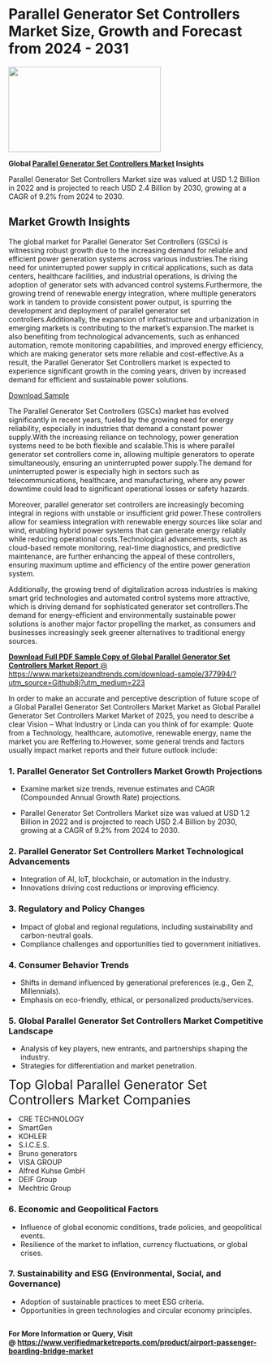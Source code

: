 <H1>Parallel Generator Set Controllers Market Size, Growth and Forecast from 2024 - 2031</H1><img class="aligncenter size-medium wp-image-584254" src="https://thirdeyenews.in/wp-content/uploads/2024/09/Global-Market-Research-300x168.jpeg" alt="" width="300" height="168" /><p><strong>Global&nbsp;<a href="https://www.marketsizeandtrends.com/download-sample/377994/?utm_source=Github8j?utm_medium=223">Parallel Generator Set Controllers Market</a> Insights</strong></p><p>Parallel Generator Set Controllers Market size was valued at USD 1.2 Billion in 2022 and is projected to reach USD 2.4 Billion by 2030, growing at a CAGR of 9.2% from 2024 to 2030.</p><p><h2>Market Growth Insights</h2> <p>The global market for Parallel Generator Set Controllers (GSCs) is witnessing robust growth due to the increasing demand for reliable and efficient power generation systems across various industries.The rising need for uninterrupted power supply in critical applications, such as data centers, healthcare facilities, and industrial operations, is driving the adoption of generator sets with advanced control systems.Furthermore, the growing trend of renewable energy integration, where multiple generators work in tandem to provide consistent power output, is spurring the development and deployment of parallel generator set controllers.Additionally, the expansion of infrastructure and urbanization in emerging markets is contributing to the market’s expansion.The market is also benefiting from technological advancements, such as enhanced automation, remote monitoring capabilities, and improved energy efficiency, which are making generator sets more reliable and cost-effective.As a result, the Parallel Generator Set Controllers market is expected to experience significant growth in the coming years, driven by increased demand for efficient and sustainable power solutions.</p> <p><a href="download_link_here">Download Sample</a></p> <p>The Parallel Generator Set Controllers (GSCs) market has evolved significantly in recent years, fueled by the growing need for energy reliability, especially in industries that demand a constant power supply.With the increasing reliance on technology, power generation systems need to be both flexible and scalable.This is where parallel generator set controllers come in, allowing multiple generators to operate simultaneously, ensuring an uninterrupted power supply.The demand for uninterrupted power is especially high in sectors such as telecommunications, healthcare, and manufacturing, where any power downtime could lead to significant operational losses or safety hazards.</p> <p>Moreover, parallel generator set controllers are increasingly becoming integral in regions with unstable or insufficient grid power.These controllers allow for seamless integration with renewable energy sources like solar and wind, enabling hybrid power systems that can generate energy reliably while reducing operational costs.Technological advancements, such as cloud-based remote monitoring, real-time diagnostics, and predictive maintenance, are further enhancing the appeal of these controllers, ensuring maximum uptime and efficiency of the entire power generation system.</p> <p>Additionally, the growing trend of digitalization across industries is making smart grid technologies and automated control systems more attractive, which is driving demand for sophisticated generator set controllers.The demand for energy-efficient and environmentally sustainable power solutions is another major factor propelling the market, as consumers and businesses increasingly seek greener alternatives to traditional energy sources.</p> <p><a href="get_more_link_here"></p><p><span class=""><strong>Download Full PDF Sample Copy of Global Parallel Generator Set Controllers Market Report</strong> @ <a href="https://www.marketsizeandtrends.com/download-sample/377994/?utm_source=Github8j?utm_medium=223" target="_blank">https://www.marketsizeandtrends.com/download-sample/377994/?utm_source=Github8j?utm_medium=223</a></span></p><p>In order to make an accurate and perceptive description of future scope of a Global&nbsp;Parallel Generator Set Controllers Market Market as Global&nbsp;Parallel Generator Set Controllers Market Market of 2025, you need to describe a clear Vision &ndash; What Industry or Linda can you think of for example: Quote from a Technology, healthcare, automotive, renewable energy, name the market you are Reffering to.However, some general trends and factors usually impact market reports and their future outlook include:</p><h3>1.&nbsp;<strong>Parallel Generator Set Controllers Market Growth Projections</strong></h3><ul><li>Examine market size trends, revenue estimates and CAGR (Compounded Annual Growth Rate) projections.</li><li><p>Parallel Generator Set Controllers Market size was valued at USD 1.2 Billion in 2022 and is projected to reach USD 2.4 Billion by 2030, growing at a CAGR of 9.2% from 2024 to 2030.</p></li></ul><h3>2.&nbsp;<strong>Parallel Generator Set Controllers Market Technological Advancements</strong></h3><ul><li>Integration of AI, IoT, blockchain, or automation in the industry.</li><li>Innovations driving cost reductions or improving efficiency.</li></ul><h3>3.&nbsp;<strong>Regulatory and Policy Changes</strong></h3><ul><li>Impact of global and regional regulations, including sustainability and carbon-neutral goals.</li><li>Compliance challenges and opportunities tied to government initiatives.</li></ul><h3>4.&nbsp;<strong>Consumer Behavior Trends</strong></h3><ul><li>Shifts in demand influenced by generational preferences (e.g., Gen Z, Millennials).</li><li>Emphasis on eco-friendly, ethical, or personalized products/services.</li></ul><h3>5.&nbsp;<strong>Global Parallel Generator Set Controllers Market Competitive Landscape</strong></h3><ul><li>Analysis of key players, new entrants, and partnerships shaping the industry.</li><li>Strategies for differentiation and market penetration.</li></ul><p data-pm-slice="1 1 []"><span style="color: inherit; font-family: inherit; font-size: 25px;">Top Global Parallel Generator Set Controllers Market Companies</span></p><div class="" data-test-id=""><p><li>CRE TECHNOLOGY</li><li> SmartGen</li><li> KOHLER</li><li> S.I.C.E.S.</li><li> Bruno generators</li><li> VISA GROUP</li><li> Alfred Kuhse GmbH</li><li> DEIF Group</li><li> Mechtric Group</li></p></div><h3>6.&nbsp;<strong>Economic and Geopolitical Factors</strong></h3><ul><li>Influence of global economic conditions, trade policies, and geopolitical events.</li><li>Resilience of the market to inflation, currency fluctuations, or global crises.</li></ul><h3>7.&nbsp;<strong>Sustainability and ESG (Environmental, Social, and Governance)</strong></h3><ul><li>Adoption of sustainable practices to meet ESG criteria.</li><li>Opportunities in green technologies and circular economy principles.</li></ul><h2><strong style="font-size: 14px;">For More Information or Query, Visit @&nbsp;</strong><a style="background-color: #ffffff; font-size: 14px;" href="https://www.marketsizeandtrends.com/report/parallel-generator-set-controllers-market/" target="_blank">https://www.verifiedmarketreports.com/product/airport-passenger-boarding-bridge-market</a></h2>